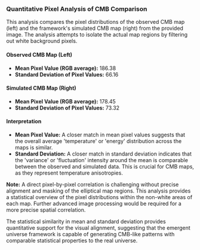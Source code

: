 
### Quantitative Pixel Analysis of CMB Comparison

This analysis compares the pixel distributions of the observed CMB map (left) and the framework's simulated CMB map (right) from the provided image. The analysis attempts to isolate the actual map regions by filtering out white background pixels.

#### Observed CMB Map (Left)
*   **Mean Pixel Value (RGB average):** 186.38
*   **Standard Deviation of Pixel Values:** 66.16

#### Simulated CMB Map (Right)
*   **Mean Pixel Value (RGB average):** 178.45
*   **Standard Deviation of Pixel Values:** 73.32

#### Interpretation

*   **Mean Pixel Value:** A closer match in mean pixel values suggests that the overall average 'temperature' or 'energy' distribution across the maps is similar.
*   **Standard Deviation:** A closer match in standard deviation indicates that the 'variance' or 'fluctuation' intensity around the mean is comparable between the observed and simulated data. This is crucial for CMB maps, as they represent temperature anisotropies.

**Note:** A direct pixel-by-pixel correlation is challenging without precise alignment and masking of the elliptical map regions. This analysis provides a statistical overview of the pixel distributions within the non-white areas of each map. Further advanced image processing would be required for a more precise spatial correlation.

The statistical similarity in mean and standard deviation provides quantitative support for the visual alignment, suggesting that the emergent universe framework is capable of generating CMB-like patterns with comparable statistical properties to the real universe.
